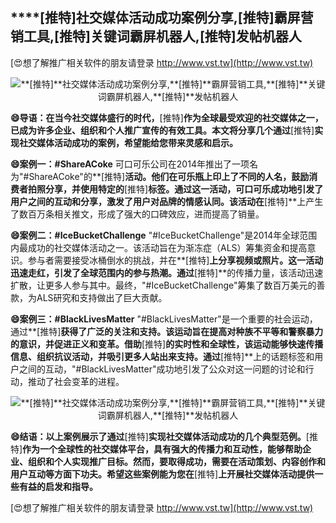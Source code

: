 ## ****[推特]**社交媒体活动成功案例分享,**[推特]**霸屏营销工具,**[推特]**关键词霸屏机器人,**[推特]**发帖机器人**

[😍想了解推广相关软件的朋友请登录 http://www.vst.tw](http://www.vst.tw)

 <center><img src="https://vst.tw/MP4/tuiguang/png/6.png" alt="**[推特]**社交媒体活动成功案例分享,**[推特]**霸屏营销工具,**[推特]**关键词霸屏机器人,**[推特]**发帖机器人"></center>

**😄导语：在当今社交媒体盛行的时代，**[推特]**作为全球最受欢迎的社交媒体之一，已成为许多企业、组织和个人推广宣传的有效工具。本文将分享几个通过**[推特]**实现社交媒体活动成功的案例，希望能给您带来灵感和启示。**

**😄案例一：#ShareACoke**
可口可乐公司在2014年推出了一项名为"#ShareACoke"的**[推特]**活动。他们在可乐瓶上印上了不同的人名，鼓励消费者拍照分享，并使用特定的**[推特]**标签。通过这一活动，可口可乐成功地引发了用户之间的互动和分享，激发了用户对品牌的情感认同。该活动在**[推特]**上产生了数百万条相关推文，形成了强大的口碑效应，进而提高了销量。

**😄案例二：#IceBucketChallenge**
"#IceBucketChallenge"是2014年全球范围内最成功的社交媒体活动之一。该活动旨在为渐冻症（ALS）筹集资金和提高意识。参与者需要接受冰桶倒水的挑战，并在**[推特]**上分享视频或照片。这一活动迅速走红，引发了全球范围内的参与热潮。通过**[推特]**的传播力量，该活动迅速扩散，让更多人参与其中。最终，"#IceBucketChallenge"筹集了数百万美元的善款，为ALS研究和支持做出了巨大贡献。

**😄案例三：#BlackLivesMatter**
"#BlackLivesMatter"是一个重要的社会运动，通过**[推特]**获得了广泛的关注和支持。该运动旨在提高对种族不平等和警察暴力的意识，并促进正义和变革。借助**[推特]**的实时性和全球性，该运动能够快速传播信息、组织抗议活动，并吸引更多人站出来支持。通过**[推特]**上的话题标签和用户之间的互动，"#BlackLivesMatter"成功地引发了公众对这一问题的讨论和行动，推动了社会变革的进程。

 <center><img src="https://vst.tw/MP4/tuiguang/png/4.png" alt="**[推特]**社交媒体活动成功案例分享,**[推特]**霸屏营销工具,**[推特]**关键词霸屏机器人,**[推特]**发帖机器人"></center>

**😄结语：以上案例展示了通过**[推特]**实现社交媒体活动成功的几个典型范例。**[推特]**作为一个全球性的社交媒体平台，具有强大的传播力和互动性，能够帮助企业、组织和个人实现推广目标。然而，要取得成功，需要在活动策划、内容创作和用户互动等方面下功夫。希望这些案例能为您在**[推特]**上开展社交媒体活动提供一些有益的启发和指导。**

[😍想了解推广相关软件的朋友请登录 http://www.vst.tw](http://www.vst.tw)



